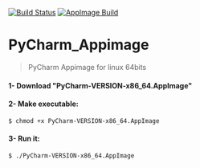 [![Build Status](https://travis-ci.com/ferion11/PyCharm_Appimage.svg?branch=master)](https://travis-ci.com/ferion11/PyCharm_Appimage) [![AppImage Build](https://img.shields.io/badge/AppImage-build-blue)](https://github.com/ferion11/PyCharm_Appimage/releases)

# PyCharm_Appimage

> PyCharm Appimage for linux 64bits

####  1- Download "PyCharm-VERSION-x86_64.AppImage"
####  2- Make executable:
```
$ chmod +x PyCharm-VERSION-x86_64.AppImage
```
####  3- Run it:
```
$ ./PyCharm-VERSION-x86_64.AppImage
```
